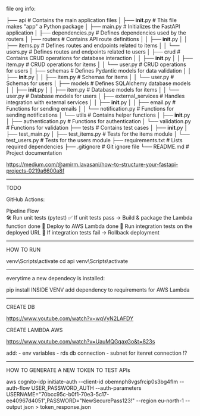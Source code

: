 file org info:

├── api                     # Contains the main application files
│   ├── __init__.py         # This file makes "app" a Python package
│   ├── main.py             # Initializes the FastAPI application
│   ├── dependencies.py     # Defines dependencies used by the routers
│   ├── routers             # Contains API route definitions
│   │   ├── __init__.py
│   │   ├── items.py        # Defines routes and endpoints related to items
│   │   └── users.py        # Defines routes and endpoints related to users
│   ├── crud                # Contains CRUD operations for database interaction
│   │   ├── __init__.py
│   │   ├── item.py         # CRUD operations for items
│   │   └── user.py         # CRUD operations for users
│   ├── schemas             # Defines Pydantic models for data validation
│   │   ├── __init__.py
│   │   ├── item.py         # Schemas for items
│   │   └── user.py         # Schemas for users
│   ├── models              # Defines SQLAlchemy database models
│   │   ├── __init__.py
│   │   ├── item.py         # Database models for items
│   │   └── user.py         # Database models for users
│   ├── external_services   # Handles integration with external services
│   │   ├── __init__.py
│   │   ├── email.py        # Functions for sending emails
│   │   └── notification.py # Functions for sending notifications
│   └── utils               # Contains helper functions
│       ├── __init__.py
│       ├── authentication.py # Functions for authentication
│       └── validation.py     # Functions for validation
├── tests                   # Contains test cases
│   ├── __init__.py
│   ├── test_main.py
│   ├── test_items.py        # Tests for the items module
│   └── test_users.py        # Tests for the users module
├── requirements.txt         # Lists required dependencies
├── .gitignore               # Git ignore file
└── README.md                # Project documentation

https://medium.com/@amirm.lavasani/how-to-structure-your-fastapi-projects-0219a6600a8f

---------------------------------------------------------------------------------------------------------------------------------------------

TODO

GitHub Actions:

Pipeline Flow   
🛠 Run unit tests (pytest) 
✅ If unit tests pass → Build & package the Lambda function done
🚀 Deploy to AWS Lambda                                     done
🔄 Run integration tests on the deployed URL 
🚨 If integration tests fail → Rollback deployment

----------------------------------------------------------------------------------------------------------------------
HOW TO RUN 

venv\Scripts\activate
cd api venv\Scripts\activate

----------------------------------------------------------------------------------------------------------------------
everytime a new dependecy is installed:

pip install INSIDE VENV
add dependency to requirements for AWS Lambda

----------------------------------------------------------------------------------------------------------------------

CREATE DB

https://www.youtube.com/watch?v=wqVyN2LAFDY



CREATE LAMBDA AWS

https://www.youtube.com/watch?v=UauMQGqaxGo&t=823s

add:
    - env variables
    - rds db connection
    - subnet for itenret connection !?

----------------------------------------------------------------------------------------------------------------------

HOW TO GENERATE A NEW TOKEN TO TEST APIs

aws cognito-idp initiate-auth --client-id obemnph8vgsfrcip0s3bg4flm --auth-flow USER_PASSWORD_AUTH --auth-parameters USERNAME="70bcc95c-b0f1-70e3-5c17-ee40967d4051",PASSWORD="NewSecurePass123!" --region eu-north-1 --output json > token_response.json